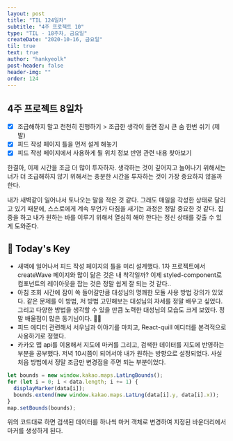 ```yaml
---
layout: post
title: "TIL 124일차"
subtitle: "4주 프로젝트 10"
type: "TIL - 18주차, 금요일"
createDate: "2020-10-16, 금요일"
til: true
text: true
author: "hankyeolk"
post-header: false
header-img: ""
order: 124
---
```


## 4주 프로젝트 8일차

- [x] 조급해하지 말고 천천히 진행하기 > 조급한 생각이 들면 잠시 큰 숨 한번 쉬기 (제발) <br />
- [x] 피드 작성 페이지 틀을 먼저 설계 해놓기 <br />
- [x] 피드 작성 페이지에서 사용하게 될 위치 정보 반영 관련 내용 찾아보기 <br />

한결아, 이제 시간을 조금 더 많이 투자하자. 생각하는 것이 깊어지고 늘어나기 위해서는 너가 더 조급해하지 않기 위해서는 충분한 시간을 투자하는 것이 가장 중요하지 않을까 한다. <br />

내가 새벽같이 일어나서 토나오는 말을 적은 것 같다. 그래도 매일을 각성한 상태로 달리고 있기 때문에, 스스로에게 계속 무언가 다짐을 새기는 과정은 정말 중요한 것 같다. 집중을 하고 내가 원하는 바를 이루기 위해서 열심히 해야 한다는 정신 상태를 갖출 수 있게 도와준다. <br />

## 🦄 Today's Key

- 새벽에 일어나서 피드 작성 페이지의 틀을 미리 설계했다. 1차 프로젝트에서 createWave 페이지와 많이 닮은 것은 내 착각일까? 이제 styled-component로 컴포넌트의 레이아웃을 잡는 것은 정말 쉽게 잘 되는 것 같다..
- 아침 조회 시간에 잠이 쏙 들어갈만큼 대성님의 명쾌한 모듈 사용 방법 강의가 있었다. 같은 문제를 이 방법, 저 방법 고민해보는 대성님의 자세를 정말 배우고 싶었다. 그리고 다양한 방법을 생각할 수 있을 만큼 노력한 대성님의 모습도 크게 보였다. 정말 배울점이 많은 동기님이다. 👍🏼
- 피드 에디터 관련해서 서우님과 이야기를 마치고, React-quill 에디터를 본격적으로 사용하기로 정했다.
- 카카오 맵 api를 이용해서 지도에 마커를 그리고, 검색한 데이터를 지도에 반영하는 부분을 공부했다. 저녁 10시쯤이 되어서야 내가 원하는 방향으로 설정되었다. 사실 처음 방법에서 정말 조금만 변경점을 주면 되는 부분이었다.

```ts
let bounds = new window.kakao.maps.LatLngBounds();
for (let i = 0; i < data.length; i += 1) {
  displayMarker(data[i]);
  bounds.extend(new window.kakao.maps.LatLng(data[i].y, data[i].x));
}
map.setBounds(bounds);
```

위의 코드대로 하면 검색된 데이터를 하나씩 마커 객체로 변경하여 지정된 바운더리에서 마커를 생성하게 된다.
